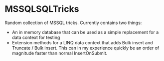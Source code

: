 MSSQLSQLTricks
==============

Random collection of MSSQL tricks. Currently contains two things:

* An in memory database that can be used as a simple replacement for a data context for testing
* Extension methods for a LINQ data context that adds Bulk insert and Truncate / Bulk insert. This can in my experience quickly be an order of magnitude faster than normal InsertOnSubmit.
